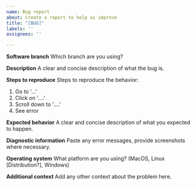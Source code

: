 ```yaml
---
name: Bug report
about: Create a report to help us improve
title: "[BUG]"
labels: ''
assignees: ''

---
```


**Software branch**
Which branch are you using?

**Description**
A clear and concise description of what the bug is.

**Steps to reproduce**
Steps to reproduce the behavior:
1. Go to '...'
2. Click on '....'
3. Scroll down to '....'
4. See error

**Expected behavior**
A clear and concise description of what you expected to happen.

**Diagnostic information**
Paste any error messages, provide screenshots where necessary.

**Operating system**
What platform are you using? (MacOS, Linux [Distribution?], Windows)

**Additional context**
Add any other context about the problem here.
